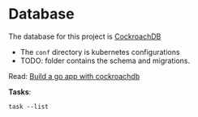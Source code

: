 # Database

The database for this project is [CockroachDB][crdb]

- The `conf` directory is kubernetes configurations
- TODO: folder contains the schema and migrations.

Read: [Build a go app with cockroachdb](https://www.cockroachlabs.com/docs/v20.2/build-a-go-app-with-cockroachdb)

**Tasks**:

```
task --list
```

[crdb]: https://www.cockroachlabs.com/docs/v20.2/index.html
